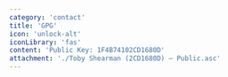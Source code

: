 ```yaml
---
category: 'contact'
title: 'GPG'
icon: 'unlock-alt'
iconLibrary: 'fas'
content: 'Public Key: 1F4B74102CD1680D'
attachment: './Toby Shearman (2CD1680D) – Public.asc'
---
```

